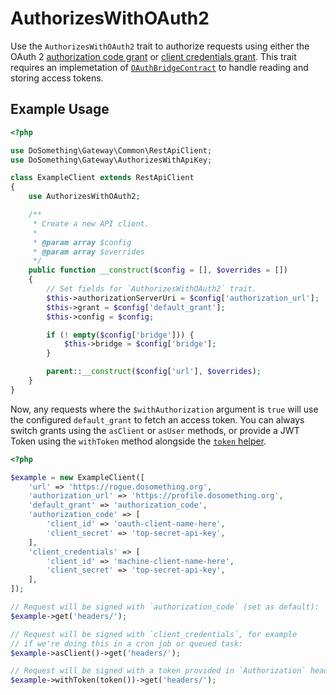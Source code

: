 # AuthorizesWithOAuth2

Use the `AuthorizesWithOAuth2` trait to authorize requests using either the OAuth 2 [authorization code grant]() or [client credentials grant](). This trait requires an implemetation of [`OAuthBridgeContract`](https://github.com/DoSomething/gateway/blob/master/src/Contracts/OAuthBridgeContract.php) to handle reading and storing access tokens.

## Example Usage

```php
<?php

use DoSomething\Gateway\Common\RestApiClient;
use DoSomething\Gateway\AuthorizesWithApiKey;

class ExampleClient extends RestApiClient
{
    use AuthorizesWithOAuth2;

    /**
     * Create a new API client.
     *
     * @param array $config
     * @param array $overrides
     */
    public function __construct($config = [], $overrides = [])
    {
        // Set fields for `AuthorizesWithOAuth2` trait.
        $this->authorizationServerUri = $config['authorization_url'];
        $this->grant = $config['default_grant'];
        $this->config = $config;

        if (! empty($config['bridge'])) {
            $this->bridge = $config['bridge'];
        }

        parent::__construct($config['url'], $overrides);
    }
}
```

Now, any requests where the `$withAuthorization` argument is `true` will use the configured `default_grant` to fetch an access token. You can always switch grants using the `asClient` or `asUser` methods, or provide a JWT Token using the `withToken` method alongside the [`token` helper](../server/ResourceServer.md#usage).

```php
<?php

$example = new ExampleClient([
    'url' => 'https://rogue.dosomething.org',
    'authorization_url' => 'https://profile.dosomething.org',
    'default_grant' => 'authorization_code',
    'authorization_code' => [
        'client_id' => 'oauth-client-name-here',
        'client_secret' => 'top-secret-api-key',
    ],
    'client_credentials' => [
        'client_id' => 'machine-client-name-here',
        'client_secret' => 'top-secret-api-key',
    ],
]);

// Request will be signed with `authorization_code` (set as default):
$example->get('headers/');

// Request will be signed with `client_credentials`, for example
// if we're doing this in a cron job or queued task:
$example->asClient()->get('headers/');

// Request will be signed with a token provided in `Authorization` header:
$example->withToken(token())->get('headers/');
```
